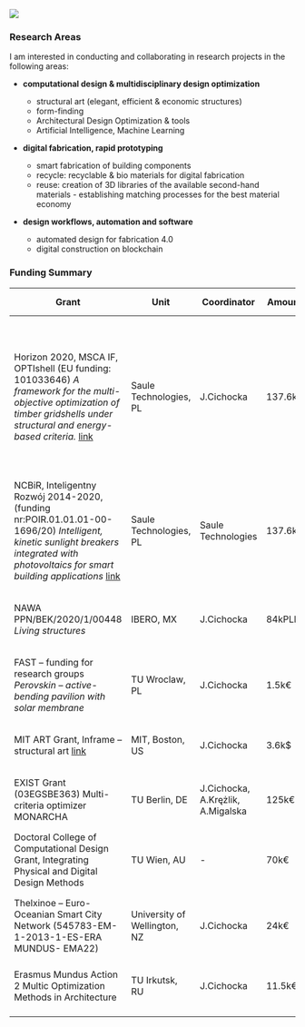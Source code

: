 
![](./assets/graphics-master-areas.png)
### **Research Areas**


I am interested in conducting and collaborating in research projects  in the following areas:

- **computational design & multidisciplinary design optimization**
	- structural art (elegant, efficient & economic structures)
	- form-finding
	- Architectural Design Optimization & tools
	- Artificial Intelligence, Machine Learning

- **digital fabrication, rapid prototyping**
	- smart fabrication of building components
	- recycle: recyclable & bio materials for digital fabrication
	- reuse: creation of 3D libraries of the available second-hand materials - establishing matching processes for the best material economy

- **design workflows, automation and software**
	- automated design for fabrication 4.0
	- digital construction on blockchain




### **Funding Summary**

|Grant | Unit | Coordinator  |Amount | Realization Time| Results|
| -----| ----| ------------ | ------| ----------------| -------|
| Horizon 2020, MSCA IF, OPTIshell (EU funding: 101033646) *A framework for the multi-objective optimization of timber gridshells under structural and energy-based criteria.* [link](https://cordis.europa.eu/project/id/101033646)| Saule Technologies, PL|   J.Cichocka | 137.6k€ | 2022-2024|Gridshell Asssembly Control Device Prototype [link](https://fabacademy.org/2023/labs/ciudadmexico/students/judyta-cichocka/projects/final-project/#final-project-implemented-solution), Goldfish optimizer: software+ publication, Optishell Structure: project + publication)
| NCBiR, Inteligentny Rozwój 2014-2020, (funding nr:POIR.01.01.01-00-1696/20)  *Intelligent, kinetic sunlight breakers integrated with photovoltaics for smart building applications* [link](https://cordis.europa.eu/project/id/101033646)| Saule Technologies, PL|   Saule Technologies | 137.6k€ | 2021-2023| publication, patent submission, EU design patent|
| NAWA PPN/BEK/2020/1/00448 *Living structures*| IBERO, MX| J.Cichocka | 84kPLN | 2021-2022| project proposal for a installation for art festivals|
| FAST – funding for research groups *Perovskin – active-bending pavilion with solar membrane*| TU Wroclaw, PL|  J.Cichocka | 1.5k€ | 2020| project proposal for the city of Wroclaw|
| MIT ART Grant, Inframe – structural art [link](https://arts.mit.edu/camit/funding/)| MIT, Boston, US|  J.Cichocka | 3.6k$ | 2019| theis, realized project, public event|
| EXIST Grant (03EGSBE363) Multi-criteria optimizer MONARCHA| TU Berlin, DE|  J.Cichocka, A.Krężlik, A.Migalska | 125k€ | 2016-2017| spin-off Parametric Support UG|
| Doctoral College of Computational Design Grant, Integrating Physical and Digital Design Methods| TU Wien, AU| - | 70k€ | 2016 - not realized (EXIST grant required full-time engagement)| -|
| Thelxinoe – Euro-Oceanian Smart City Network (545783-EM-1-2013-1-ES-ERA MUNDUS- EMA22)|University of Wellington, NZ|  J.Cichocka | 24k€ | 2014-2016| Silvereye optimizer : software + publication|
| Erasmus Mundus Action 2 Multic Optimization Methods in Architecture| TU Irkutsk, RU|  J.Cichocka | 11.5k€ | 2013-2014| publication + workshops + art project|
